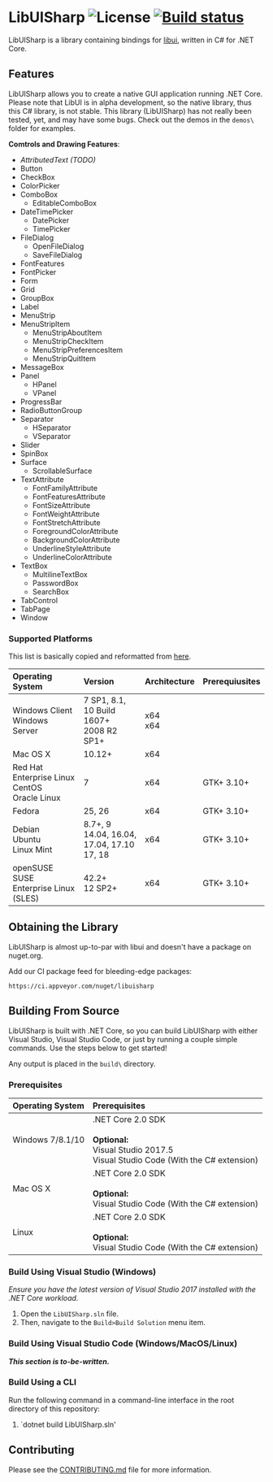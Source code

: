 # LibUISharp ![License](https://img.shields.io/badge/License-MIT-blue.svg?style) [![Build status](https://ci.appveyor.com/api/projects/status/o2y9fu126dqmi4pv?svg=true)](https://ci.appveyor.com/project/tom-corwin/libuisharp)

LibUISharp is a library containing bindings for [libui](https://github.com/andlabs/libui), written in C# for .NET Core.

## Features

LibUISharp allows you to create a native GUI application running .NET Core. Please note that LibUI is in alpha development, so the native library, thus this C# library, is not stable. This library (LibUISharp) has not really been tested, yet, and may have some bugs. Check out the demos in the `demos\` folder for examples.

**Comtrols and Drawing Features**:

* *AttributedText (TODO)*
* Button
* CheckBox
* ColorPicker
* ComboBox
  * EditableComboBox
* DateTimePicker
  * DatePicker
  * TimePicker
* FileDialog
  * OpenFileDialog
  * SaveFileDialog 
* FontFeatures
* FontPicker
* Form
* Grid
* GroupBox
* Label
* MenuStrip
* MenuStripItem
  * MenuStripAboutItem
  * MenuStripCheckItem
  * MenuStripPreferencesItem
  * MenuStripQuitItem
* MessageBox
* Panel
  * HPanel
  * VPanel
* ProgressBar
* RadioButtonGroup
* Separator
  * HSeparator
  * VSeparator
* Slider
* SpinBox
* Surface
  * ScrollableSurface
* TextAttribute
  * FontFamilyAttribute
  * FontFeaturesAttribute
  * FontSizeAttribute
  * FontWeightAttribute
  * FontStretchAttribute
  * ForegroundColorAttribute
  * BackgroundColorAttribute
  * UnderlineStyleAttribute
  * UnderlineColorAttribute
* TextBox
  * MultilineTextBox
  * PasswordBox
  * SearchBox
* TabControl
* TabPage
* Window

### Supported Platforms

This list is basically copied and reformatted from [here](https://github.com/dotnet/core/blob/master/release-notes/2.0/2.0-supported-os.md).

| Operating System                                     | Version                                           | Architecture | Prerequiusites |
| :--------------------------------------------------- | :------------------------------------------------ | :----------- | :------------- |
| Windows Client<br/>Windows Server                    | 7 SP1, 8.1, 10 Build 1607+<br/>2008 R2 SP1+       | x64<br/>x64  |                |
| Mac OS X                                             | 10.12+                                            | x64          |                |
| Red Hat Enterprise Linux<br/>CentOS</br>Oracle Linux | 7                                                 | x64          | GTK+ 3.10+     |
| Fedora                                               | 25, 26                                            | x64          | GTK+ 3.10+     |
| Debian<br/>Ubuntu</br>Linux Mint                     | 8.7+, 9<br/>14.04, 16.04, 17.04, 17.10<br/>17, 18 | x64          | GTK+ 3.10+     |
| openSUSE<br/>SUSE Enterprise Linux (SLES)            | 42.2+<br/>12 SP2+                                 | x64          | GTK+ 3.10+     |

## Obtaining the Library

LibUISharp is almost up-to-par with libui and doesn't have a package on nuget.org.

Add our CI package feed for bleeding-edge packages:  
```
https://ci.appveyor.com/nuget/libuisharp
```


## Building From Source

LibUISharp is built with .NET Core, so you can build LibUISharp with either Visual Studio, Visual Studio Code,
or just by running a couple simple commands. Use the steps below to get started!

Any output is placed in the `build\` directory.

### Prerequisites

| Operating System | Prerequisites                                                                                                    |
| :--------------- | :--------------------------------------------------------------------------------------------------------------- |
| Windows 7/8.1/10 | .NET Core 2.0 SDK<br/><br/>**Optional:**<br/>Visual Studio 2017.5<br/>Visual Studio Code (With the C# extension) |
| Mac OS X         | .NET Core 2.0 SDK<br/><br/>**Optional:**<br/>Visual Studio Code (With the C# extension)                          |
| Linux            | .NET Core 2.0 SDK<br/><br/>**Optional:**<br/>Visual Studio Code (With the C# extension)                          |

### Build Using Visual Studio (Windows)

*Ensure you have the latest version of Visual Studio 2017 installed with the .NET Core workload.*

1. Open the `LibUISharp.sln` file.
2. Then, navigate to the `Build>Build Solution` menu item.

### Build Using Visual Studio Code (Windows/MacOS/Linux)

***This section is to-be-written.***

### Build Using a CLI

Run the following command in a command-line interface in the root directory of this repository:

1. `dotnet build LibUISharp.sln'

## Contributing

Please see the [CONTRIBUTING.md](https://github.com/tom-corwin/LibUISharp/blob/master/CONTRIBUTING.md) file for more information.
